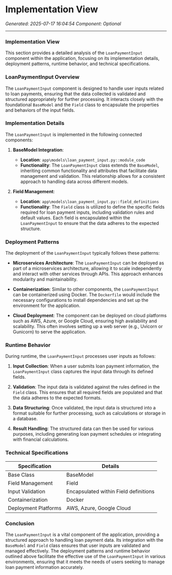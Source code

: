 # Implementation View

*Generated: 2025-07-17 16:04:54*
*Component: Optional*

---

### Implementation View

This section provides a detailed analysis of the `LoanPaymentInput` component within the application, focusing on its implementation details, deployment patterns, runtime behavior, and technical specifications.

### LoanPaymentInput Overview

The `LoanPaymentInput` component is designed to handle user inputs related to loan payments, ensuring that the data collected is validated and structured appropriately for further processing. It interacts closely with the foundational `BaseModel` and the `Field` class to encapsulate the properties and behaviors of the input fields.

### Implementation Details

The `LoanPaymentInput` is implemented in the following connected components:

1. **BaseModel Integration**:
   - **Location**: `app\models\loan_payment_input.py::module_code`
   - **Functionality**: The `LoanPaymentInput` class extends the `BaseModel`, inheriting common functionality and attributes that facilitate data management and validation. This relationship allows for a consistent approach to handling data across different models.

2. **Field Management**:
   - **Location**: `app\models\loan_payment_input.py::field_definitions`
   - **Functionality**: The `Field` class is utilized to define the specific fields required for loan payment inputs, including validation rules and default values. Each field is encapsulated within the `LoanPaymentInput` to ensure that the data adheres to the expected structure.

### Deployment Patterns

The deployment of the `LoanPaymentInput` typically follows these patterns:

- **Microservices Architecture**: The `LoanPaymentInput` can be deployed as part of a microservices architecture, allowing it to scale independently and interact with other services through APIs. This approach enhances modularity and maintainability.

- **Containerization**: Similar to other components, the `LoanPaymentInput` can be containerized using Docker. The `Dockerfile` would include the necessary configurations to install dependencies and set up the environment for the application.

- **Cloud Deployment**: The component can be deployed on cloud platforms such as AWS, Azure, or Google Cloud, ensuring high availability and scalability. This often involves setting up a web server (e.g., Uvicorn or Gunicorn) to serve the application.

### Runtime Behavior

During runtime, the `LoanPaymentInput` processes user inputs as follows:

1. **Input Collection**: When a user submits loan payment information, the `LoanPaymentInput` class captures the input data through its defined fields.

2. **Validation**: The input data is validated against the rules defined in the `Field` class. This ensures that all required fields are populated and that the data adheres to the expected formats.

3. **Data Structuring**: Once validated, the input data is structured into a format suitable for further processing, such as calculations or storage in a database.

4. **Result Handling**: The structured data can then be used for various purposes, including generating loan payment schedules or integrating with financial calculations.

### Technical Specifications

| Specification       | Details                                      |
|---------------------|----------------------------------------------|
| Base Class          | BaseModel                                   |
| Field Management     | Field                                       |
| Input Validation    | Encapsulated within Field definitions       |
| Containerization     | Docker                                       |
| Deployment Platforms | AWS, Azure, Google Cloud                    |

### Conclusion

The `LoanPaymentInput` is a vital component of the application, providing a structured approach to handling loan payment data. Its integration with the `BaseModel` and `Field` class ensures that user inputs are validated and managed effectively. The deployment patterns and runtime behavior outlined above facilitate the effective use of the `LoanPaymentInput` in various environments, ensuring that it meets the needs of users seeking to manage loan payment information accurately.